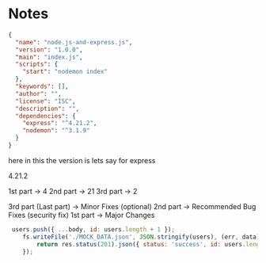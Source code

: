 # Notes

```json
{
  "name": "node.js-and-express.js",
  "version": "1.0.0",
  "main": "index.js",
  "scripts": {
    "start": "nodemon index"
  },
  "keywords": [],
  "author": "",
  "license": "ISC",
  "description": "",
  "dependencies": {
    "express": "^4.21.2",
    "nodemon": "^3.1.9"
  }
}
```

here in this the version is lets say for express

4.21.2

1st part -> 4
2nd part -> 21
3rd part -> 2

3rd part (Last part) -> Minor Fixes (optional)
2nd part -> Recommended Bug Fixes (security fix)
1st part -> Major Changes

```js
 users.push({ ...body, id: users.length + 1 });
    fs.writeFile('./MOCK_DATA.json', JSON.stringify(users), (err, data) => {
        return res.status(201).json({ status: 'success', id: users.length });
    });
```
